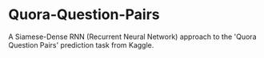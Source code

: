 # Quora-Question-Pairs
A Siamese-Dense RNN (Recurrent Neural Network) approach to the 'Quora Question Pairs' prediction task from Kaggle.
